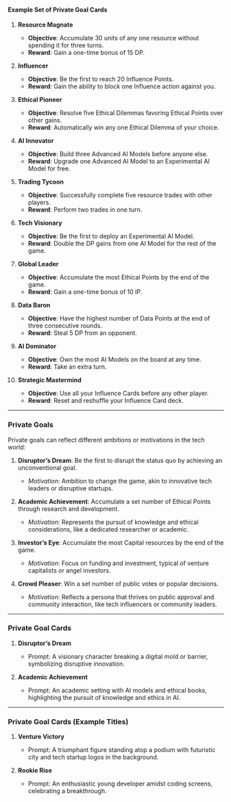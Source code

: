 
#### Example Set of Private Goal Cards

1. **Resource Magnate**
   - **Objective**: Accumulate 30 units of any one resource without spending it for three turns.
   - **Reward**: Gain a one-time bonus of 15 DP.

2. **Influencer**
   - **Objective**: Be the first to reach 20 Influence Points.
   - **Reward**: Gain the ability to block one Influence action against you.

3. **Ethical Pioneer**
   - **Objective**: Resolve five Ethical Dilemmas favoring Ethical Points over other gains.
   - **Reward**: Automatically win any one Ethical Dilemma of your choice.

4. **AI Innovator**
   - **Objective**: Build three Advanced AI Models before anyone else.
   - **Reward**: Upgrade one Advanced AI Model to an Experimental AI Model for free.

5. **Trading Tycoon**
   - **Objective**: Successfully complete five resource trades with other players.
   - **Reward**: Perform two trades in one turn.

6. **Tech Visionary**
   - **Objective**: Be the first to deploy an Experimental AI Model.
   - **Reward**: Double the DP gains from one AI Model for the rest of the game.

7. **Global Leader**
   - **Objective**: Accumulate the most Ethical Points by the end of the game.
   - **Reward**: Gain a one-time bonus of 10 IP.

8. **Data Baron**
   - **Objective**: Have the highest number of Data Points at the end of three consecutive rounds.
   - **Reward**: Steal 5 DP from an opponent.

9. **AI Dominator**
   - **Objective**: Own the most AI Models on the board at any time.
   - **Reward**: Take an extra turn.

10. **Strategic Mastermind**
    - **Objective**: Use all your Influence Cards before any other player.
    - **Reward**: Reset and reshuffle your Influence Card deck.


---

### Private Goals

Private goals can reflect different ambitions or motivations in the tech world:

1. **Disruptor’s Dream**: Be the first to disrupt the status quo by achieving an unconventional goal.
   - *Motivation*: Ambition to change the game, akin to innovative tech leaders or disruptive startups.

2. **Academic Achievement**: Accumulate a set number of Ethical Points through research and development.
   - *Motivation*: Represents the pursuit of knowledge and ethical considerations, like a dedicated researcher or academic.

3. **Investor’s Eye**: Accumulate the most Capital resources by the end of the game.
   - *Motivation*: Focus on funding and investment, typical of venture capitalists or angel investors.

4. **Crowd Pleaser**: Win a set number of public votes or popular decisions.
   - *Motivation*: Reflects a persona that thrives on public approval and community interaction, like tech influencers or community leaders.


---

### Private Goal Cards

1. **Disruptor’s Dream**
   - Prompt: A visionary character breaking a digital mold or barrier, symbolizing disruptive innovation.

2. **Academic Achievement**
   - Prompt: An academic setting with AI models and ethical books, highlighting the pursuit of knowledge and ethics in AI.

---

### Private Goal Cards (Example Titles)

1. **Venture Victory**
   - Prompt: A triumphant figure standing atop a podium with futuristic city and tech startup logos in the background.

2. **Rookie Rise**
   - Prompt: An enthusiastic young developer amidst coding screens, celebrating a breakthrough.
